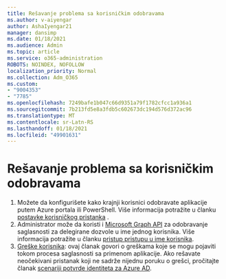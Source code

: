 ```yaml
---
title: Rešavanje problema sa korisničkim odobravama
ms.author: v-aiyengar
author: AshaIyengar21
manager: dansimp
ms.date: 01/18/2021
ms.audience: Admin
ms.topic: article
ms.service: o365-administration
ROBOTS: NOINDEX, NOFOLLOW
localization_priority: Normal
ms.collection: Adm_O365
ms.custom:
- "9004353"
- "7785"
ms.openlocfilehash: 7249bafe1b047c66d9351a79f1782cfcc1a936a1
ms.sourcegitcommit: 7b213fd5e8a3fdb5c602673dc194d576d372ac96
ms.translationtype: MT
ms.contentlocale: sr-Latn-RS
ms.lasthandoff: 01/18/2021
ms.locfileid: "49901631"
---
```

# <a name="troubleshoot-user-consent"></a>Rešavanje problema sa korisničkim odobravama

1. Možete da konfigurišete kako krajnji korisnici odobravate aplikacije putem Azure portala ili PowerShell. Više informacija potražite u članku [postavke korisničkog pristanka](https://docs.microsoft.com/azure/active-directory/manage-apps/configure-user-consent?tabs=azure-portal#user-consent-settings) .
1. Administrator može da koristi i [Microsoft Graph API](https://docs.microsoft.com/azure/active-directory/manage-apps/configure-user-consent?tabs=azure-portal#user-consent-settings) za odobravanje saglasnosti za delegirane dozvole u ime jednog korisnika. Više informacija potražite u članku [pristup pristupu u ime korisnika](https://docs.microsoft.com/graph/auth-v2-user).
1. [Greške korisnika](https://docs.microsoft.com/azure/active-directory/manage-apps/application-sign-in-unexpected-user-consent-error): ovaj članak govori o greškama koje se mogu pojaviti tokom procesa saglasnosti sa primenom aplikacije. Ako rešavate neočekivani pristanak koji ne sadrže nijednu poruku o grešci, pročitajte članak [scenariji potvrde identiteta za Azure AD](https://docs.microsoft.com/azure/active-directory/manage-apps/application-sign-in-unexpected-user-consent-error).